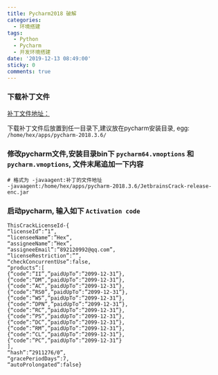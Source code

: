 ```yaml
---
title: Pycharm2018 破解
categories:
  - 环境搭建
tags:
  - Python
  - Pycharm
  - 开发环境搭建
date: '2019-12-13 08:49:00'
sticky: 0
comments: true
---
```


### 下载补丁文件

[补丁文件地址：](https://pan.baidu.com/s/1mcQM8CLUnweY02ahKEr4PQ)

下载补丁文件后放置到任一目录下,建议放在pycharm安装目录, egg: `/home/hex/apps/pycharm-2018.3.6/`

### 修改pycharm文件,安装目录bin下 `pycharm64.vmoptions` 和 `pycharm.vmoptions`, 文件末尾追加一下内容

```
# 格式为 -javaagent:补丁的文件地址
-javaagent:/home/hex/apps/pycharm-2018.3.6/JetbrainsCrack-release-enc.jar
```

### 启动pycharm, 输入如下 `Activation code`

```
ThisCrackLicenseId-{
“licenseId”:”1”,
“licenseeName”:”Hex”,
“assigneeName”:”Hex”,
“assigneeEmail”:”892120992@qq.com”,
“licenseRestriction”:””,
“checkConcurrentUse”:false,
“products”:[
{“code”:”II”,”paidUpTo”:”2099-12-31”},
{“code”:”DM”,”paidUpTo”:”2099-12-31”},
{“code”:”AC”,”paidUpTo”:”2099-12-31”},
{“code”:”RS0”,”paidUpTo”:”2099-12-31”},
{“code”:”WS”,”paidUpTo”:”2099-12-31”},
{“code”:”DPN”,”paidUpTo”:”2099-12-31”},
{“code”:”RC”,”paidUpTo”:”2099-12-31”},
{“code”:”PS”,”paidUpTo”:”2099-12-31”},
{“code”:”DC”,”paidUpTo”:”2099-12-31”},
{“code”:”RM”,”paidUpTo”:”2099-12-31”},
{“code”:”CL”,”paidUpTo”:”2099-12-31”},
{“code”:”PC”,”paidUpTo”:”2099-12-31”}
],
“hash”:”2911276/0”,
“gracePeriodDays”:7,
“autoProlongated”:false}
```